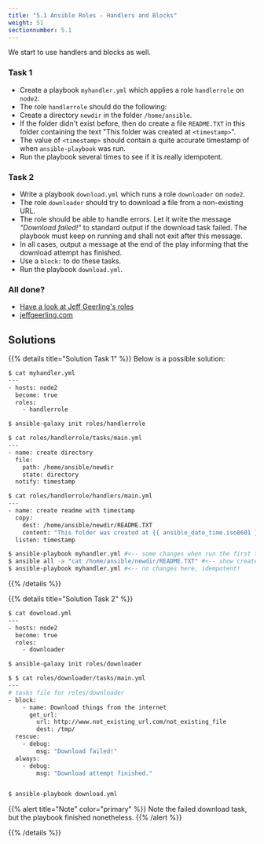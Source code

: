 ```yaml
---
title: "5.1 Ansible Roles - Handlers and Blocks"
weight: 51
sectionnumber: 5.1
---
```


We start to use handlers and blocks as well.

### Task 1

* Create a playbook `myhandler.yml` which applies a role `handlerrole` on `node2`.
* The role `handlerrole` should do the following:
* Create a directory `newdir` in the folder `/home/ansible`.
* If the folder didn't exist before, then do create a file `README.TXT` in this folder containing the text "This folder was created at `<timestamp>`".
* The value of `<timestamp>` should contain a quite accurate timestamp of when `ansible-playbook` was run.
* Run the playbook several times to see if it is really idempotent.

### Task 2

* Write a playbook `download.yml` which runs a role `downloader` on `node2`.
* The role `downloader` should try to download a file from a non-existing URL.
* The role should be able to handle errors. Let it write the message _"Download failed!"_ to standard output if the download task failed. The playbook must keep on running and shall not exit after this message.
* In all cases, output a message at the end of the play informing that the download attempt has finished.
* Use a `block:` to do these tasks.
* Run the playbook `download.yml`.

### All done?

* [Have a look at Jeff Geerling's roles](https://www.jeffgeerling.com/)
* [jeffgeerling.com](https://www.jeffgeerling.com/)


## Solutions

{{% details title="Solution Task 1" %}}
Below is a possible solution:

```bash
$ cat myhandler.yml
---
- hosts: node2
  become: true
  roles:
    - handlerrole

$ ansible-galaxy init roles/handlerrole

$ cat roles/handlerrole/tasks/main.yml
---
- name: create directory
  file:
    path: /home/ansible/newdir
    state: directory
  notify: timestamp

$ cat roles/handlerrole/handlers/main.yml
---
- name: create readme with timestamp 
  copy:
    dest: /home/ansible/newdir/README.TXT
    content: "This folder was created at {{ ansible_date_time.iso8601 }}"    
  listen: timestamp

$ ansible-playbook myhandler.yml #<-- some changes when run the first time
$ ansible all -a "cat /home/ansible/newdir/README.TXT" #<-- show created files with it's content
$ ansible-playbook myhandler.yml #<-- no changes here, idempotent!
```
{{% /details %}}

{{% details title="Solution Task 2" %}}

```bash
$ cat download.yml 
---
- hosts: node2
  become: true
  roles:
    - downloader

$ ansible-galaxy init roles/downloader

$ $ cat roles/downloader/tasks/main.yml 
---
# tasks file for roles/downloader
- block:
    - name: Download things from the internet
      get_url:
        url: http://www.not_existing_url.com/not_existing_file
        dest: /tmp/
  rescue:
    - debug:
        msg: "Download failed!"
  always:
    - debug:
        msg: "Download attempt finished."


$ ansible-playbook download.yml
```

{{% alert title="Note" color="primary" %}}
Note the failed download task, but the playbook finished nonetheless.
{{% /alert %}}

{{% /details %}}
